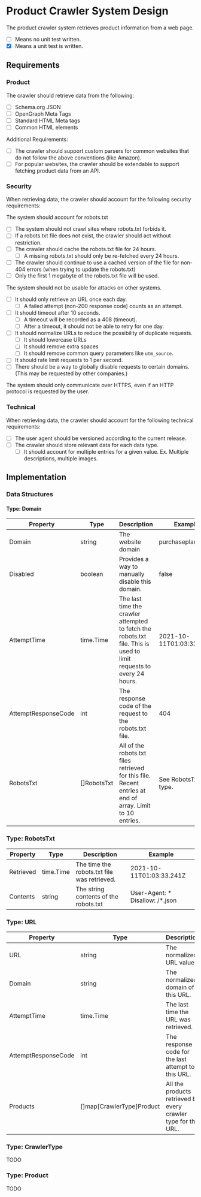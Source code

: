 # Product Crawler System Design

The product crawler system retrieves product information from a web page.

- [ ] Means no unit test written.
- [x] Means a unit test is written. 

## Requirements

### Product

The crawler should retrieve data from the following:

- [ ] Schema.org JSON
- [ ] OpenGraph Meta Tags
- [ ] Standard HTML Meta tags
- [ ] Common HTML elements

Additional Requirements:
- [ ] The crawler should support custom parsers for common websites that do not follow the above conventions (like Amazon).
- [ ] For popular websites, the crawler should be extendable to support fetching product data from an API.

### Security

When retrieving data, the crawler should account for the following security requirements:

The system should account for robots.txt
- [ ] The system should not crawl sites where robots.txt forbids it.
- [ ] If a robots.txt file does not exist, the crawler should act without restriction.
- [ ] The crawler should cache the robots.txt file for 24 hours.
  - [ ] A missing robots.txt should only be re-fetched every 24 hours. 
- [ ] The crawler should continue to use a cached version of the file for non-404 errors (when trying to update the robots.txt)
- [ ] Only the first 1 megabyte of the robots.txt file will be used.

The system should not be usable for attacks on other systems.
- [ ] It should only retrieve an URL once each day.
  - [ ] A failed attempt (non-200 response code) counts as an attempt.
- [ ] It should timeout after 10 seconds.
  - [ ] A timeout will be recorded as a 408 (timeout).
  - [ ] After a timeout, it should not be able to retry for one day.
- [ ] It should normalize URLs to reduce the possibility of duplicate requests.
  - [ ] It should lowercase URLs
  - [ ] It should remove extra spaces
  - [ ] It should remove common query parameters like `utm_source`.
- [ ] It should rate limit requests to 1 per second.
- [ ] There should be a way to globally disable requests to certain domains. (This may be requested by other companies.)

The system should only communicate over HTTPS, even if an HTTP protocol is requested by the user.

### Technical

When retrieving data, the crawler should account for the following technical requirements:

- [ ] The user agent should be versioned according to the current release.
- [ ] The crawler should store relevant data for each data type.
  - [ ] It should account for multiple entries for a given value. Ex. Multiple descriptions, multiple images.

## Implementation

### Data Structures

#### Type: Domain

| Property            | Type        | Description                                                                                                          | Example                  |
|---------------------|-------------|----------------------------------------------------------------------------------------------------------------------|--------------------------|
| Domain              | string      | The website domain                                                                                                   | purchaseplan.io          |
| Disabled            | boolean     | Provides a way to manually disable this domain.                                                                      | false                    |
| AttemptTime         | time.Time   | The last time the crawler attempted to fetch the robots.txt file.  This is used to limit requests to every 24 hours. | 2021-10-11T01:03:33.241Z |
| AttemptResponseCode | int         | The response code of the request to the robots.txt file.                                                                            | 404                      |
| RobotsTxt           | []RobotsTxt | All of the robots.txt files retrieved for this file. Recent entries at end of array. Limit to 10 entries.            | See RobotsTxt type.      |

### Type: RobotsTxt

| Property  | Type      | Description                                 | Example                         |
|-----------|-----------|---------------------------------------------|---------------------------------|
| Retrieved | time.Time | The time the robots.txt file was retrieved. | 2021-10-11T01:03:33.241Z        |
| Contents  | string    | The string contents of the robots.txt       | User-Agent: * Disallow: /*.json |

### Type: URL

| Property            | Type                      | Description                                                    | Example                                   |
|---------------------|---------------------------|----------------------------------------------------------------|-------------------------------------------|
| URL                 | string                    | The normalized URL value.                                      | https://purchaseplan.io/product/example   |
| Domain              | string                    | The normalized domain of this URL.                             | purchaseplan.io                           |
| AttemptTime         | time.Time                 | The last time the URL was retrieved.                           | 2021-10-11T01:03:33.241Z                  |
| AttemptResponseCode | int                       | The response code for the last attempt to this URL.            | 404                                       |
| Products            | []map[CrawlerType]Product | All the products retrieved by every crawler type for this URL. | See crawler type and Product for details. |

### Type: CrawlerType
TODO

### Type: Product
TODO
